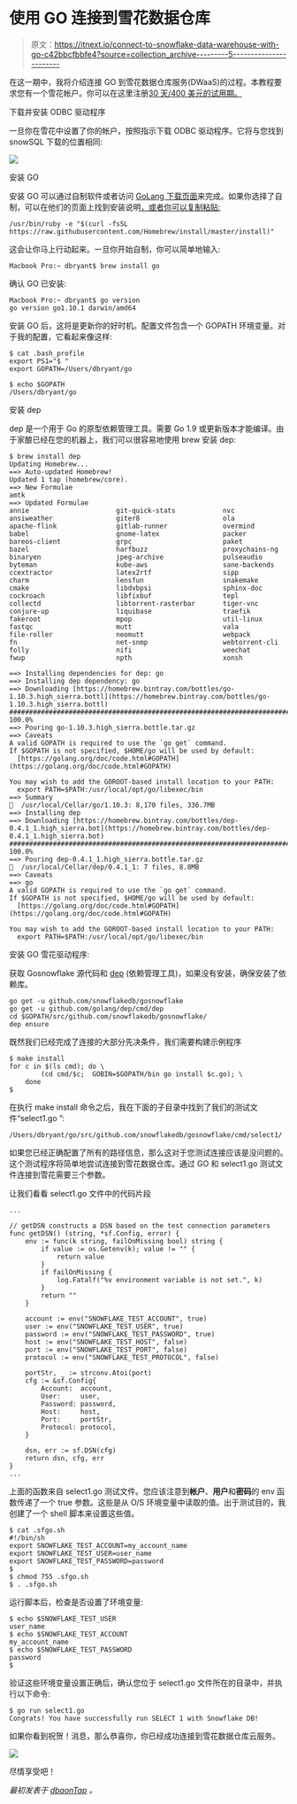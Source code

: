 # 使用 GO 连接到雪花数据仓库

> 原文：<https://itnext.io/connect-to-snowflake-data-warehouse-with-go-c42bbcfbbfe4?source=collection_archive---------5----------------------->

在这一期中，我将介绍连接 GO 到雪花数据仓库服务(DWaaS)的过程。本教程要求您有一个雪花帐户。你可以在这里注册[30 天/400 美元的试用期。](https://trial.snowflake.net/)

下载并安装 ODBC 驱动程序

一旦你在雪花中设置了你的帐户，按照指示下载 ODBC 驱动程序。它将与您找到 snowSQL 下载的位置相同:

![](img/991eb09fcde8de6a3a74526d7ae845e3.png)

安装 GO

安装 GO 可以通过自制软件或者访问 [GoLang 下载页面](https://golang.org/dl/)来完成。如果你选择了自制，可以在他们的页面上找到安装说明[，或者你可以复制粘贴:](https://brew.sh/)

```
/usr/bin/ruby -e "$(curl -fsSL https://raw.githubusercontent.com/Homebrew/install/master/install)"
```

这会让你马上行动起来。一旦你开始自制，你可以简单地输入:

```
Macbook Pro:~ dbryant$ brew install go
```

确认 GO 已安装:

```
Macbook Pro:~ dbryant$ go version
go version go1.10.1 darwin/amd64
```

安装 GO 后，这将是更新你的好时机。配置文件包含一个 GOPATH 环境变量。对于我的配置，它看起来像这样:

```
$ cat .bash_profile
export PS1="$ "
export GOPATH=/Users/dbryant/go

$ echo $GOPATH
/Users/dbryant/go
```

安装 dep

dep 是一个用于 Go 的原型依赖管理工具。需要 Go 1.9 或更新版本才能编译。由于家酿已经在您的机器上，我们可以很容易地使用 brew 安装 dep:

```
$ brew install dep
Updating Homebrew...
==> Auto-updated Homebrew!
Updated 1 tap (homebrew/core).
==> New Formulae
amtk
==> Updated Formulae
annie                      git-quick-stats            nvc
ansiweather                giter8                     ola
apache-flink               gitlab-runner              overmind
babel                      gnome-latex                packer
bareos-client              grpc                       paket
bazel                      harfbuzz                   proxychains-ng
binaryen                   jpeg-archive               pulseaudio
byteman                    kube-aws                   sane-backends
ccextractor                latex2rtf                  sipp
charm                      lensfun                    snakemake
cmake                      libdvbpsi                  sphinx-doc
cockroach                  libfixbuf                  tepl
collectd                   libtorrent-rasterbar       tiger-vnc
conjure-up                 liquibase                  traefik
fakeroot                   mpop                       util-linux
fastqc                     mutt                       vala
file-roller                neomutt                    webpack
fn                         net-snmp                   webtorrent-cli
folly                      nifi                       weechat
fwup                       npth                       xonsh

==> Installing dependencies for dep: go
==> Installing dep dependency: go
==> Downloading [https://homebrew.bintray.com/bottles/go-1.10.3.high_sierra.bottl](https://homebrew.bintray.com/bottles/go-1.10.3.high_sierra.bottl)
######################################################################## 100.0%
==> Pouring go-1.10.3.high_sierra.bottle.tar.gz
==> Caveats
A valid GOPATH is required to use the `go get` command.
If $GOPATH is not specified, $HOME/go will be used by default:
  [https://golang.org/doc/code.html#GOPATH](https://golang.org/doc/code.html#GOPATH)

You may wish to add the GOROOT-based install location to your PATH:
  export PATH=$PATH:/usr/local/opt/go/libexec/bin
==> Summary
🍺  /usr/local/Cellar/go/1.10.3: 8,170 files, 336.7MB
==> Installing dep
==> Downloading [https://homebrew.bintray.com/bottles/dep-0.4.1_1.high_sierra.bot](https://homebrew.bintray.com/bottles/dep-0.4.1_1.high_sierra.bot)
######################################################################## 100.0%
==> Pouring dep-0.4.1_1.high_sierra.bottle.tar.gz
🍺  /usr/local/Cellar/dep/0.4.1_1: 7 files, 8.8MB
==> Caveats
==> go
A valid GOPATH is required to use the `go get` command.
If $GOPATH is not specified, $HOME/go will be used by default:
  [https://golang.org/doc/code.html#GOPATH](https://golang.org/doc/code.html#GOPATH)

You may wish to add the GOROOT-based install location to your PATH:
  export PATH=$PATH:/usr/local/opt/go/libexec/bin
```

安装 GO 雪花驱动程序:

获取 Gosnowflake 源代码和 [dep](https://github.com/golang/dep) (依赖管理工具)，如果没有安装，确保安装了依赖库。

```
go get -u github.com/snowflakedb/gosnowflake
go get -u github.com/golang/dep/cmd/dep
cd $GOPATH/src/github.com/snowflakedb/gosnowflake/
dep ensure
```

既然我们已经完成了连接的大部分先决条件，我们需要构建示例程序

```
$ make install
for c in $(ls cmd); do \
		(cd cmd/$c;  GOBIN=$GOPATH/bin go install $c.go); \
	done
$
```

在执行 make install 命令之后，我在下面的子目录中找到了我们的测试文件“select1.go ”:

```
/Users/dbryant/go/src/github.com/snowflakedb/gosnowflake/cmd/select1/
```

如果您已经正确配置了所有的路径信息，那么这对于您测试连接应该是没问题的。这个测试程序将简单地尝试连接到雪花数据仓库。通过 GO 和 select1.go 测试文件连接到雪花需要三个参数。

让我们看看 select1.go 文件中的代码片段

```
...

// getDSN constructs a DSN based on the test connection parameters
func getDSN() (string, *sf.Config, error) {
	env := func(k string, failOnMissing bool) string {
		if value := os.Getenv(k); value != "" {
			return value
		}
		if failOnMissing {
			log.Fatalf("%v environment variable is not set.", k)
		}
		return ""
	}

	account := env("SNOWFLAKE_TEST_ACCOUNT", true)
	user := env("SNOWFLAKE_TEST_USER", true)
	password := env("SNOWFLAKE_TEST_PASSWORD", true)
	host := env("SNOWFLAKE_TEST_HOST", false)
	port := env("SNOWFLAKE_TEST_PORT", false)
	protocol := env("SNOWFLAKE_TEST_PROTOCOL", false)

	portStr, _ := strconv.Atoi(port)
	cfg := &sf.Config{
		Account:  account,
		User:     user,
		Password: password,
		Host:     host,
		Port:     portStr,
		Protocol: protocol,
	}

	dsn, err := sf.DSN(cfg)
	return dsn, cfg, err
}
...
```

上面的函数来自 select1.go 测试文件。您应该注意到**帐户**、**用户**和**密码**的 env 函数传递了一个 true 参数。这些是从 O/S 环境变量中读取的值。出于测试目的，我创建了一个 shell 脚本来设置这些值。

```
$ cat .sfgo.sh
#!/bin/sh
export SNOWFLAKE_TEST_ACCOUNT=my_account_name
export SNOWFLAKE_TEST_USER=user_name
export SNOWFLAKE_TEST_PASSWORD=password
$ 
$ chmod 755 .sfgo.sh
$ . .sfgo.sh
```

运行脚本后，检查是否设置了环境变量:

```
$ echo $SNOWFLAKE_TEST_USER
user_name
$ echo $SNOWFLAKE_TEST_ACCOUNT
my_account_name
$ echo $SNOWFLAKE_TEST_PASSWORD
password
$
```

验证这些环境变量设置正确后，确认您位于 select1.go 文件所在的目录中，并执行以下命令:

```
$ go run select1.go
Congrats! You have successfully run SELECT 1 with Snowflake DB!
```

如果你看到祝贺！消息，那么恭喜你，你已经成功连接到雪花数据仓库云服务。

![](img/a4f66edcf4be20241b1a65dcbd921570.png)

尽情享受吧！

*最初发表于* [*dbaonTap*](http://dbaontap.com/2018/07/18/connect-snowflake-using-go/) *。*
